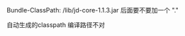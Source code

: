 Bundle-ClassPath: /lib/jd-core-1.1.3.jar 后面要不要加一个 "."


自动生成的classpath 编译路径不对

<?xml version="1.0" encoding="UTF-8"?>
<classpath>
	<classpathentry kind="src" output="bin/main" path="src">
		<attributes>
			<attribute name="gradle_scope" value="main"/>
			<attribute name="gradle_used_by_scope" value="main,test"/>
		</attributes>
	</classpathentry>
	<classpathentry kind="con" path="org.eclipse.jdt.launching.JRE_CONTAINER/org.eclipse.jdt.internal.debug.ui.launcher.StandardVMType/JavaSE-1.8/"/>
	<classpathentry kind="con" path="org.eclipse.buildship.core.gradleclasspathcontainer"/>
	<classpathentry kind="output" path="bin-default"/>
</classpath>

